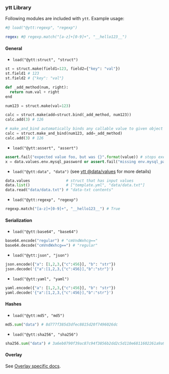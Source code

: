 ### ytt Library

Following modules are included with `ytt`. Example usage:

```yaml
#@ load("@ytt:regexp", "regexp")

regex: #@ regexp.match("[a-z]+[0-9]+", "__hello123__")
```

#### General

<a id="struct"></a>

- `load("@ytt:struct", "struct")`
```python
st = struct.make(field1=123, field2={"key": "val"})
st.field1 # 123
st.field2 # {"key": "val"}

def _add_method(num, right):
  return num.val + right
end

num123 = struct.make(val=123)

calc = struct.make(add=struct.bind(_add_method, num123))
calc.add(3) # 126

# make_and_bind automatically binds any callable value to given object
calc = struct.make_and_bind(num123, add=_add_method)
calc.add(3) # 126
```

- `load("@ytt:assert", "assert")`
```python
assert.fail("expected value foo, but was {}".format(value)) # stops execution
x = data.values.env.mysql_password or assert.fail("missing env.mysql_password")
```

- `load("@ytt:data", "data")` (see [ytt @data/values](ytt-data-values.md) for more details)
```python
data.values                # struct that has input values
data.list()                # ["template.yml", "data/data.txt"]
data.read("data/data.txt") # "data-txt contents"
```

- `load("@ytt:regexp", "regexp")`
```python
regexp.match("[a-z]+[0-9]+", "__hello123__") # True
```

#### Serialization

- `load("@ytt:base64", "base64")`
```python
base64.encode("regular") # "cmVndWxhcg=="
base64.decode("cmVndWxhcg==") # "regular"
```

- `load("@ytt:json", "json")`
```python
json.encode({"a": [1,2,3,{"c":456}], "b": "str"})
json.decode('{"a":[1,2,3,{"c":456}],"b":"str"}')
```

- `load("@ytt:yaml", "yaml")`
```python
yaml.encode({"a": [1,2,3,{"c":456}], "b": "str"})
yaml.decode('{"a":[1,2,3,{"c":456}],"b":"str"}')
```

#### Hashes

- `load("@ytt:md5", "md5")`
```python
md5.sum("data") # 8d777f385d3dfec8815d20f7496026dc
```

- `load("@ytt:sha256", "sha256")`
```python
sha256.sum("data") # 3a6eb0790f39ac87c94f3856b2dd2c5d110e6811602261a9a923d3bb23adc8b7
```

#### Overlay

See [Overlay specific docs](lang-ref-ytt-overlay.md).
